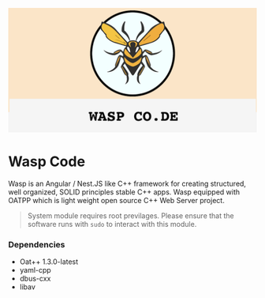 ![WaspCode Logo](public/images/wasp-social-logo.png)

# Wasp Code

Wasp is an Angular / Nest.JS like C++ framework for creating structured, well organized, SOLID principles stable C++ apps.
Wasp equipped with OATPP which is light weight open source C++ Web Server project.

> System module requires root previlages. Please ensure that the software runs with `sudo` to interact with this module.

### Dependencies

- Oat++ 1.3.0-latest
- yaml-cpp
- dbus-cxx
- libav
